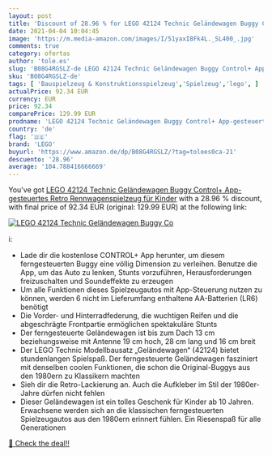 ```yaml
---
layout: post
title: 'Discount of 28.96 % for LEGO 42124 Technic Geländewagen Buggy Co'
date: 2021-04-04 10:04:45
image: 'https://m.media-amazon.com/images/I/51yaxI8Fk4L._SL400_.jpg'
comments: true
category: ofertas
author: 'tole.es'
slug: 'B08G4RGSLZ-de LEGO 42124 Technic Geländewagen Buggy Control+ App-...'
sku: 'B08G4RGSLZ-de'
tags: [ 'Bauspielzeug & Konstruktionsspielzeug','Spielzeug','lego', ]
actualPrice: 92.34 EUR
currency: EUR
price: 92.34
comparePrice: 129.99 EUR
prodname: 'LEGO 42124 Technic Geländewagen Buggy Control+ App-gesteuertes Retro Rennwagenspielzeug für Kinder'
country: 'de'
flag: '🇩🇪'
brand: 'LEGO'
buyurl: 'https://www.amazon.de/dp/B08G4RGSLZ/?tag=tolees0ca-21'
descuento: '28.96'
average: '104.788416666669'
---
```


You've got [LEGO 42124 Technic Geländewagen Buggy Control+ App-gesteuertes Retro Rennwagenspielzeug für Kinder](https://www.amazon.de/dp/B08G4RGSLZ/?tag=tolees0ca-21) with a  28.96 % discount, with final price of 92.34 EUR (original: 129.99 EUR) at the following link:

[![LEGO 42124 Technic Geländewagen Buggy Co](https://m.media-amazon.com/images/I/51yaxI8Fk4L._SL400_.jpg)](https://www.amazon.de/dp/B08G4RGSLZ/?tag=tolees0ca-21)

ℹ️:

- Lade dir die kostenlose CONTROL+ App herunter, um diesem ferngesteuerten Buggy eine völlig Dimension zu verleihen. Benutze die App, um das Auto zu lenken, Stunts vorzuführen, Herausforderungen freizuschalten und Soundeffekte zu erzeugen
- Um alle Funktionen dieses Spielzeugautos mit App-Steuerung nutzen zu können, werden 6 nicht im Lieferumfang enthaltene AA-Batterien (LR6) benötigt
- Die Vorder- und Hinterradfederung, die wuchtigen Reifen und die abgeschrägte Frontpartie ermöglichen spektakuläre Stunts
- Der ferngesteuerte Geländewagen ist bis zum Dach 13 cm beziehungsweise mit Antenne 19 cm hoch, 28 cm lang und 16 cm breit
- Der LEGO Technic Modellbausatz „Geländewagen“ (42124) bietet stundenlangen Spielspaß. Der ferngesteuerte Geländewagen fasziniert mit denselben coolen Funktionen, die schon die Original-Buggys aus den 1980ern zu Klassikern machten
- Sieh dir die Retro-Lackierung an. Auch die Aufkleber im Stil der 1980er-Jahre dürfen nicht fehlen
- Dieser Geländewagen ist ein tolles Geschenk für Kinder ab 10 Jahren. Erwachsene werden sich an die klassischen ferngesteuerten Spielzeugautos aus den 1980ern erinnert fühlen. Ein Riesenspaß für alle Generationen

[🛒 Check the deal!!](https://www.amazon.de/dp/B08G4RGSLZ/?tag=tolees0ca-21)

